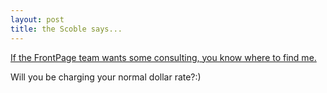 ```yaml
---
layout: post
title: the Scoble says...
---
```

[If the FrontPage team wants some consulting, you know where to find me.](http://radio.weblogs.com/0001011/2003/04/08.html#a2728)

Will you be charging your normal dollar rate?:)